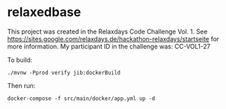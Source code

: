 # relaxedbase

This project was created in the Relaxdays Code Challenge Vol. 1. See https://sites.google.com/relaxdays.de/hackathon-relaxdays/startseite for more information. My participant ID in the challenge was: CC-VOL1-27

To build:

```
./mvnw -Pprod verify jib:dockerBuild
```

Then run:

```
docker-compose -f src/main/docker/app.yml up -d
```
